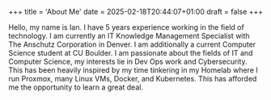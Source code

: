 +++
title = 'About Me'
date = 2025-02-18T20:44:07+01:00
draft = false
+++

Hello, my name is Ian. I have 5 years experience working in the field of technology.
I am currently an IT Knowledge Management Specialist with The Anschutz Corporation in Denver.
I am additionally a current Computer Science student at CU Boulder. I am passionate about 
the fields of IT and Computer Science, my interests lie in Dev Ops work and Cybersecurity.
This has been heavily inspired by my time tinkering in my Homelab where I run Proxmox,
many Linux VMs, Docker, and Kubernetes. This has afforded me the opportunity to learn a great deal.

